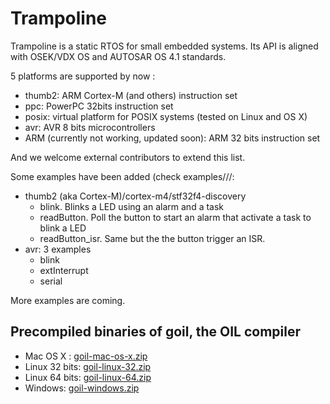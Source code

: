 # Trampoline

Trampoline is a static RTOS for small embedded systems.
Its API is aligned with OSEK/VDX OS and AUTOSAR OS 4.1 standards.

5 platforms are supported by now :

* thumb2: ARM Cortex-M (and others) instruction set
* ppc: PowerPC 32bits instruction set
* posix: virtual platform for POSIX systems (tested on Linux and OS X)
* avr: AVR 8 bits microcontrollers
* ARM (currently not working, updated soon): ARM 32 bits instruction set

And we welcome external contributors to extend this list.

Some examples have been added (check examples/<instruction set>/<micro-controller>/<board>:

* thumb2 (aka Cortex-M)/cortex-m4/stf32f4-discovery
  * blink. Blinks a LED using an alarm and a task
  * readButton. Poll the button to start an alarm that activate a task to blink a LED
  * readButton_isr. Same but the the button trigger an ISR.
* avr: 3 examples
  * blink
  * extInterrupt
  * serial

More examples are coming.

## Precompiled binaries of goil, the OIL compiler

* Mac OS X : [goil-mac-os-x.zip](https://dl.dropboxusercontent.com/u/67740546/goil/goil-mac-os-x.zip)
* Linux 32 bits: [goil-linux-32.zip](https://dl.dropboxusercontent.com/u/67740546/goil/goil-linux-32.zip)
* Linux 64 bits: [goil-linux-64.zip](https://dl.dropboxusercontent.com/u/67740546/goil/goil-linux-64.zip)
* Windows: [goil-windows.zip](https://dl.dropboxusercontent.com/u/67740546/goil/goil-windows.zip)
